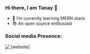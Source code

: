 ### Hi there, I am Tanay 👋

- 🌱 I’m currently learning MERN stack
- 😎 An open source enthusiast



### Social media Presence:

<img align="left" src="https://img.icons8.com/office/40/000000/instagram-new.png"/> [website]

